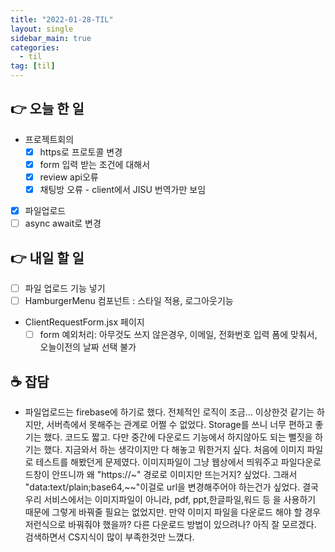 ```yaml
---
title: "2022-01-28-TIL"
layout: single
sidebar_main: true
categories:
  - til
tag: [til]
---
```


## 👉 오늘 한 일

- 프로젝트회의
  - [x] https로 프로토콜 변경
  - [x] form 입력 받는 조건에 대해서
  - [x] review api오류
  - [x] 채팅방 오류 - client에서 JISU 번역가만 보임
- [x] 파일업로드
- [ ] async await로 변경

## 👉 내일 할 일

- [ ] 파일 업로드 기능 넣기
- [ ] HamburgerMenu 컴포넌트 : 스타일 적용, 로그아웃기능
- ClientRequestForm.jsx 페이지
  - [ ] form 예외처리: 아무것도 쓰지 않은경우, 이메일, 전화번호 입력 폼에 맞춰서, 오늘이전의 날짜 선택 불가

## ☕ 잡담

- 파일업로드는 firebase에 하기로 했다. 전체적인 로직이 조금... 이상한것 같기는 하지만, 서버측에서 못해주는 관계로 어쩔 수 없었다. Storage를 쓰니 너무 편하고 좋기는 했다. 코드도 짧고. 다만 중간에 다운로드 기능에서 하지않아도 되는 뻘짓을 하기는 했다. 지금와서 하는 생각이지만 다 해놓고 뭐한거지 싶다. 처음에 이미지 파일로 테스트를 해봤던게 문제였다. 이미지파일이 그냥 웹상에서 띄워주고 파일다운로드창이 안뜨니까 왜 "https://~" 경로로 이미지만 뜨는거지? 싶었다. 그래서 "data:text/plain;base64,~~"이걸로 url을 변경해주어야 하는건가 싶었다. 결국 우리 서비스에서는 이미지파일이 아니라, pdf, ppt,한글파일,워드 등 을 사용하기 때문에 그렇게 바꿔줄 필요는 없었지만. 만약 이미지 파일을 다운로드 해야 할 경우 저런식으로 바꿔줘야 했을까? 다른 다운로드 방법이 있으려나? 아직 잘 모르겠다. 검색하면서 CS지식이 많이 부족한것만 느꼈다.

<br /><br /><br /><br />
